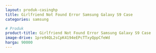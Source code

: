 ```yaml
---
layout: produk-casinghp
title: Girlfriend Not Found Error Samsung Galaxy S9 Case
categories: samsung

# Produk
product-title: Girlfriend Not Found Error Samsung Galaxy S9 Case
image-drive: 1pre94QL2sCpK4194eEPcTTxyQppCfeWd
harga: 90000
---
```

